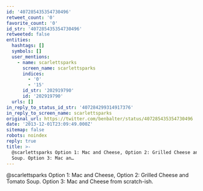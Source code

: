 ```yaml
---
id: '407285435354730496'
retweet_count: '0'
favorite_count: '0'
id_str: '407285435354730496'
retweeted: false
entities:
  hashtags: []
  symbols: []
  user_mentions:
    - name: scarlettsparks
      screen_name: scarlettsparks
      indices:
        - '0'
        - '15'
      id_str: '202919790'
      id: '202919790'
  urls: []
in_reply_to_status_id_str: '407284299314917376'
in_reply_to_screen_name: scarlettsparks
original_url: https://twitter.com/benbalter/status/407285435354730496
date: '2013-12-01T23:09:49.000Z'
sitemap: false
robots: noindex
reply: true
title: >-
  @scarlettsparks Option 1: Mac and Cheese, Option 2: Grilled Cheese and Tomato
  Soup. Option 3: Mac an…
---
```


@scarlettsparks Option 1: Mac and Cheese, Option 2: Grilled Cheese and Tomato Soup. Option 3: Mac and Cheese from scratch-ish.